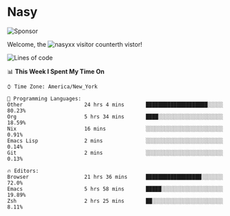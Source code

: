 # Nasy

<!--
<p align="center">
<img height="200" src="https://github-readme-stats.vercel.app/api?username=nasyxx&count_private=true&show_icons=true&theme=dracula&include_all_commits=true"/>
<img height="200" src="https://github-readme-stats.vercel.app/api/top-langs/?username=nasyxx&theme=dracula&hide=html,jupyter+notebook&count_private=true&show_icons=true"/>
</p>

  
----------------
-->

![Sponsor](https://img.shields.io/static/v1.svg?label=Sponsor&message=%E2%9D%A4&logo=GitHub&style=flat&color=pink)
 
Welcome, the ![nasyxx visitor counter](https://count.getloli.com/get/@nasyxx?theme=rule34)th vistor!
 
<!--START_SECTION:waka-->
![Lines of code](https://img.shields.io/badge/From%20Hello%20World%20I%27ve%20Written-5.4%20million%20lines%20of%20code-blue)

📊 **This Week I Spent My Time On** 

```text
⌚︎ Time Zone: America/New_York

💬 Programming Languages: 
Other                    24 hrs 4 mins       ████████████████████░░░░░   80.23% 
Org                      5 hrs 34 mins       ████░░░░░░░░░░░░░░░░░░░░░   18.59% 
Nix                      16 mins             ░░░░░░░░░░░░░░░░░░░░░░░░░   0.91% 
Emacs Lisp               2 mins              ░░░░░░░░░░░░░░░░░░░░░░░░░   0.14% 
Git                      2 mins              ░░░░░░░░░░░░░░░░░░░░░░░░░   0.13%

🔥 Editors: 
Browser                  21 hrs 36 mins      ██████████████████░░░░░░░   72.0% 
Emacs                    5 hrs 58 mins       █████░░░░░░░░░░░░░░░░░░░░   19.89% 
Zsh                      2 hrs 25 mins       ██░░░░░░░░░░░░░░░░░░░░░░░   8.11%

```


<!--END_SECTION:waka-->

<!-- ![visitors](https://visitor-badge.laobi.icu/badge?page_id=nasyxx.nasyxx) -->
